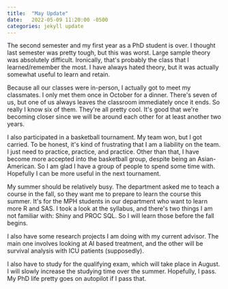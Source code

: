 ```yaml
---
title:  "May Update"
date:   2022-05-09 11:20:00 -0500
categories: jekyll update
---
```


The second semester and my first year as a PhD student is over. I thought last semester was pretty tough, but this was worst. Large sample theory was absolutely difficult. Ironically, that's probably the class that I learned/remember the most. I have always hated theory, but it was actually somewhat useful to learn and retain.

Because all our classes were in-person, I actually got to meet my classmates. I only met them once in October for a dinner. There's seven of us, but one of us always leaves the classroom immediately once it ends. So really I know six of them. They're all pretty cool. It's good that we're becoming closer since we will be around each other for at least another two years.

I also participated in a basketball tournament. My team won, but I got carried. To be honest, it's kind of frustrating that I am a liability on the team. I just need to practice, practice, and practice. Other than that, I have become more accepted into the basketball group, despite being an Asian-American. So I am glad I have a group of people to spend some time with. Hopefully I can be more useful in the next tournament.

My summer should be relatively busy. The department asked me to teach a course in the fall, so they want me to prepare to learn the course this summer. It's for the MPH students in our department who want to learn more R and SAS. I took a look at the syllabus, and there's two things I am not familiar with: Shiny and PROC SQL. So I will learn those before the fall begins.

I also have some research projects I am doing with my current advisor. The main one involves looking at AI based treatment, and the other will be survival analysis with ICU patients (supposedly).

I also have to study for the qualifying exam, which will take place in August. I will slowly increase the studying time over the summer. Hopefully, I pass. My PhD life pretty goes on autopilot if I pass that.